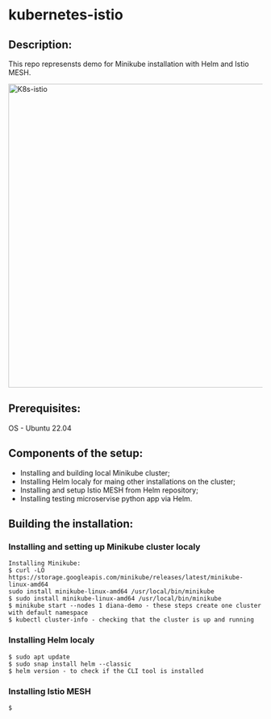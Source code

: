 # kubernetes-istio
## Description:
This repo represensts demo for Minikube installation with Helm and Istio MESH.

<img width="603" alt="K8s-istio" src="https://github.com/dianaviktorova/kubernetes-istio/assets/145328524/8598e8f9-d8c7-4e21-b65b-fcafbdb4570f">

## Prerequisites: 
OS - Ubuntu 22.04

## Components of the setup:
- Installing and building local Minikube cluster;
- Installing Helm localy for maing other installations on the cluster;
- Installing and setup Istio MESH from Helm repository;
- Installing testing microservise python app via Helm.
  
## Building the installation:

### Installing and setting up Minikube cluster localy
    Installing Minikube:
    $ curl -LO https://storage.googleapis.com/minikube/releases/latest/minikube-linux-amd64
    sudo install minikube-linux-amd64 /usr/local/bin/minikube
    $ sudo install minikube-linux-amd64 /usr/local/bin/minikube
    $ minikube start --nodes 1 diana-demo - these steps create one cluster with default namespace
    $ kubectl cluster-info - checking that the cluster is up and running

### Installing Helm localy
    $ sudo apt update
    $ sudo snap install helm --classic
    $ helm version - to check if the CLI tool is installed
    
### Installing Istio MESH
    $

   
    

